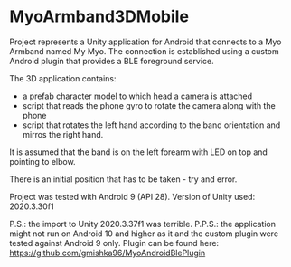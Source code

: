 # MyoArmband3DMobile
Project represents a Unity application for Android that connects to a Myo Armband named My Myo.
The connection is established using a custom Android plugin that provides a BLE foreground service.

The 3D application contains:
- a prefab character model to which head a camera is attached
- script that reads the phone gyro to rotate the camera along with the phone
- script that rotates the left hand according to the band orientation and mirros the right hand.

It is assumed that the band is on the left forearm with LED on top and pointing to elbow.

There is an initial position that has to be taken - try and error.

Project was tested with Android 9 (API 28).
Version of Unity used: 2020.3.30f1

P.S.: the import to Unity 2020.3.37f1 was terrible.
P.P.S.: the application might not run on Android 10 and higher as it and the custom plugin were tested against Android 9 only.
Plugin can be found here: https://github.com/gmishka96/MyoAndroidBlePlugin
